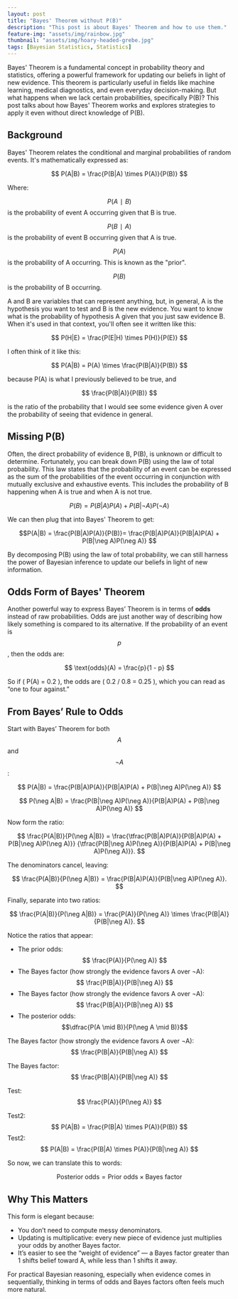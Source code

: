 ```yaml
---
layout: post
title: "Bayes' Theorem without P(B)"
description: "This post is about Bayes' Theorem and how to use them."
feature-img: "assets/img/rainbow.jpg"
thumbnail: "assets/img/hoary-headed-grebe.jpg"
tags: [Bayesian Statistics, Statistics]
---
```


Bayes' Theorem is a fundamental concept in probability theory and statistics, offering a powerful framework for updating our beliefs in light of new evidence. This theorem is particularly useful in fields like machine learning, medical diagnostics, and even everyday decision-making. But what happens when we lack certain probabilities, specifically P(B)? This post talks about how Bayes' Theorem works and explores strategies to apply it even without direct knowledge of P(B).

## Background

Bayes' Theorem relates the conditional and marginal probabilities of random events. It's mathematically expressed as:

$$ P(A|B) = \frac{P(B|A) \times P(A)}{P(B)} $$

Where:

$$ P(A∣B) $$ is the probability of event A occurring given that B is true.

$$ P(B∣A) $$ is the probability of event B occurring given that A is true.

$$ P(A) $$ is the probability of A occurring. This is known as the "prior".

$$ P(B) $$ is the probability of B occurring.

A and B are variables that can represent anything, but, in general, A is the hypothesis you want to test and B is the new evidence. You want to know what is the probability of hypothesis A given that you just saw evidence B. When it's used in that context, you'll often see it written like this:

$$ P(H|E) = \frac{P(E|H) \times P(H)}{P(E)} $$

I often think of it like this:

$$ P(A|B) = P(A) \times \frac{P(B|A)}{P(B)} $$

because P(A) is what I previously believed to be true, and 

$$ \frac{P(B|A)}{P(B)} $$

is the ratio of the probability that I would see some evidence given A over the probability of seeing that evidence in general.

## Missing P(B)

Often, the direct probability of evidence B, P(B), is unknown or difficult to determine. Fortunately, you can break down P(B) using the law of total probability. This law states that the probability of an event can be expressed as the sum of the probabilities of the event occurring in conjunction with mutually exclusive and exhaustive events. This includes the probability of B happening when A is true and when A is not true.

$$ P(B) = P(B|A)P(A) + P(B|\neg A)P(\neg A) $$

We can then plug that into Bayes' Theorem to get:

$$P(A|B) = \frac{P(B|A)P(A)}{P(B)}= \frac{P(B|A)P(A)}{P(B|A)P(A) + P(B|\neg A)P(\neg A)} $$

By decomposing P(B) using the law of total probability, we can still harness the power of Bayesian inference to update our beliefs in light of new information.

## Odds Form of Bayes' Theorem

Another powerful way to express Bayes’ Theorem is in terms of **odds** instead of raw probabilities. Odds are just another way of describing how likely something is compared to its alternative. If the probability of an event is $$p$$, then the odds are:

$$ \text{odds}(A) = \frac{p}{1 - p} $$

So if \( P(A) = 0.2 \), the odds are \( 0.2 / 0.8 = 0.25 \), which you can read as “one to four against.”


## From Bayes’ Rule to Odds

Start with Bayes’ Theorem for both $$A$$ and $$\neg A$$:

$$
P(A|B) = \frac{P(B|A)P(A)}{P(B|A)P(A) + P(B|\neg A)P(\neg A)}
$$

$$
P(\neg A|B) = \frac{P(B|\neg A)P(\neg A)}{P(B|A)P(A) + P(B|\neg A)P(\neg A)}
$$

Now form the ratio:

$$
\frac{P(A|B)}{P(\neg A|B)} =
\frac{\tfrac{P(B|A)P(A)}{P(B|A)P(A) + P(B|\neg A)P(\neg A)}}
     {\tfrac{P(B|\neg A)P(\neg A)}{P(B|A)P(A) + P(B|\neg A)P(\neg A)}}.
$$

The denominators cancel, leaving:

$$
\frac{P(A|B)}{P(\neg A|B)} =
\frac{P(B|A)P(A)}{P(B|\neg A)P(\neg A)}.
$$

Finally, separate into two ratios:

$$
\frac{P(A|B)}{P(\neg A|B)} =
\frac{P(A)}{P(\neg A)} \times \frac{P(B|A)}{P(B|\neg A)}.
$$

Notice the ratios that appear:

- The prior odds: $$ \frac{P(A)}{P(\neg A)} $$
- The Bayes factor (how strongly the evidence favors A over ¬A): $$ \frac{P(B|A)}{P(B|\neg A)} $$
- The Bayes factor (how strongly the evidence favors A over ¬A): $$ \frac{P(B|A)}{P(B|\neg A)} $$
- The posterior odds: $$\dfrac{P(A \mid B)}{P(\neg A \mid B)}$$


The Bayes factor (how strongly the evidence favors A over ¬A): $$ \frac{P(B|A)}{P(B|\neg A)} $$

The Bayes factor: $$ \frac{P(B|A)}{P(B|\neg A)} $$

Test: $$ \frac{P(A)}{P(\neg A)} $$

Test2: $$ P(A|B) = \frac{P(B|A) \times P(A)}{P(B)} $$
Test2: $$ P(A|B) = \frac{P(B|A) \times P(A)}{P(B|\neg A)} $$

So now, we can translate this to words:

$$ \text{Posterior odds} = \text{Prior odds} \times \text{Bayes factor} $$

## Why This Matters

This form is elegant because:

- You don’t need to compute messy denominators.
- Updating is multiplicative: every new piece of evidence just multiplies your odds by another Bayes factor.
- It’s easier to see the “weight of evidence” — a Bayes factor greater than 1 shifts belief toward A, while less than 1 shifts it away.

For practical Bayesian reasoning, especially when evidence comes in sequentially, thinking in terms of odds and Bayes factors often feels much more natural.


